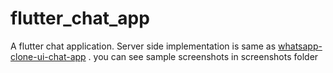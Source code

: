 # flutter_chat_app

A flutter chat application. Server side implementation is same as [whatsapp-clone-ui-chat-app](https://github.com/ssrajputtheboss/whatsapp-clone-ui-chat-app) .
you can see sample screenshots in screenshots folder

